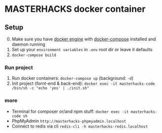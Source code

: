 # MASTERHACKS docker container

## Setup
0. Make sure you have [docker engine](https://www.docker.com/) with [docker-compose](https://docs.docker.com/compose/install/) installed and daemon running
1. Set up your `environment variables` in `.env` root dir or leave it defaults
2. `docker-compose build`

### Run project
1. Run docker containers: `docker-compose up` (background: `-d`)
2. Init project (fornt-end & back-end): `docker exec -it masterhacks-code /bin/sh -c "echo 'yes' | ./init.sh"`

### more
* Terminal for composer or/and npm stuff: `docker exec -it masterhacks-code sh`
* PhpMyAdmin `http://masterhacks-phpmyadmin.localhost`
* Connect to redis via cli `redis-cli -h masterhacks-redis.localhost`
